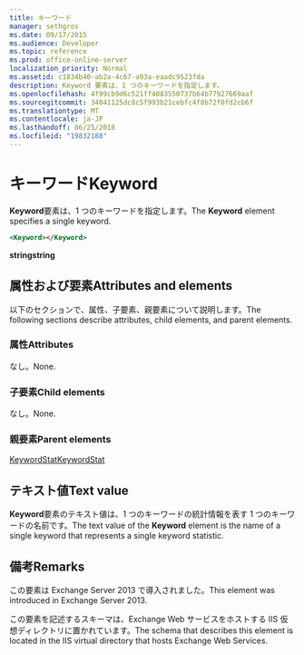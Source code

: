 ```yaml
---
title: キーワード
manager: sethgros
ms.date: 09/17/2015
ms.audience: Developer
ms.topic: reference
ms.prod: office-online-server
localization_priority: Normal
ms.assetid: c1834b40-ab2a-4c67-a93a-eaadc9523fda
description: Keyword 要素は、1 つのキーワードを指定します。
ms.openlocfilehash: 4f99cb9d6c521ff4083550737b64b77927669aaf
ms.sourcegitcommit: 34041125dc8c5f993b21cebfc4f8b72f0fd2cb6f
ms.translationtype: MT
ms.contentlocale: ja-JP
ms.lasthandoff: 06/25/2018
ms.locfileid: "19832188"
---
```

# <a name="keyword"></a><span data-ttu-id="e14d9-103">キーワード</span><span class="sxs-lookup"><span data-stu-id="e14d9-103">Keyword</span></span>

<span data-ttu-id="e14d9-104">**Keyword**要素は、1 つのキーワードを指定します。</span><span class="sxs-lookup"><span data-stu-id="e14d9-104">The **Keyword** element specifies a single keyword.</span></span> 
  
```XML
<Keyword></Keyword>
```

 <span data-ttu-id="e14d9-105">**string**</span><span class="sxs-lookup"><span data-stu-id="e14d9-105">**string**</span></span>
## <a name="attributes-and-elements"></a><span data-ttu-id="e14d9-106">属性および要素</span><span class="sxs-lookup"><span data-stu-id="e14d9-106">Attributes and elements</span></span>

<span data-ttu-id="e14d9-107">以下のセクションで、属性、子要素、親要素について説明します。</span><span class="sxs-lookup"><span data-stu-id="e14d9-107">The following sections describe attributes, child elements, and parent elements.</span></span>
  
### <a name="attributes"></a><span data-ttu-id="e14d9-108">属性</span><span class="sxs-lookup"><span data-stu-id="e14d9-108">Attributes</span></span>

<span data-ttu-id="e14d9-109">なし。</span><span class="sxs-lookup"><span data-stu-id="e14d9-109">None.</span></span>
  
### <a name="child-elements"></a><span data-ttu-id="e14d9-110">子要素</span><span class="sxs-lookup"><span data-stu-id="e14d9-110">Child elements</span></span>

<span data-ttu-id="e14d9-111">なし。</span><span class="sxs-lookup"><span data-stu-id="e14d9-111">None.</span></span>
  
### <a name="parent-elements"></a><span data-ttu-id="e14d9-112">親要素</span><span class="sxs-lookup"><span data-stu-id="e14d9-112">Parent elements</span></span>

[<span data-ttu-id="e14d9-113">KeywordStat</span><span class="sxs-lookup"><span data-stu-id="e14d9-113">KeywordStat</span></span>](keywordstat.md)
  
## <a name="text-value"></a><span data-ttu-id="e14d9-114">テキスト値</span><span class="sxs-lookup"><span data-stu-id="e14d9-114">Text value</span></span>

<span data-ttu-id="e14d9-115">**Keyword**要素のテキスト値は、1 つのキーワードの統計情報を表す 1 つのキーワードの名前です。</span><span class="sxs-lookup"><span data-stu-id="e14d9-115">The text value of the **Keyword** element is the name of a single keyword that represents a single keyword statistic.</span></span> 
  
## <a name="remarks"></a><span data-ttu-id="e14d9-116">備考</span><span class="sxs-lookup"><span data-stu-id="e14d9-116">Remarks</span></span>

<span data-ttu-id="e14d9-117">この要素は Exchange Server 2013 で導入されました。</span><span class="sxs-lookup"><span data-stu-id="e14d9-117">This element was introduced in Exchange Server 2013.</span></span>
  
<span data-ttu-id="e14d9-118">この要素を記述するスキーマは、Exchange Web サービスをホストする IIS 仮想ディレクトリに置かれています。</span><span class="sxs-lookup"><span data-stu-id="e14d9-118">The schema that describes this element is located in the IIS virtual directory that hosts Exchange Web Services.</span></span>
  

